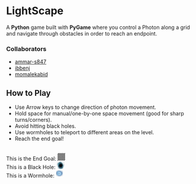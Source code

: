 # LightScape
A <b>Python</b> game built with <b>PyGame</b> where you control a Photon along a grid and navigate through obstacles in order to reach an endpoint.

### Collaborators
* <a href="https://github.com/ammar-s847">ammar-s847</a>
* <a href="https://github.com/ibbenj">ibbenj</a>
* <a href="https://github.com/momalekabid">momalekabid</a>

## How to Play
* Use Arrow keys to change direction of photon movement.
* Hold space for manual/one-by-one space movement (good for sharp turns/corners).
* Avoid hitting black holes.
* Use wormholes to teleport to different areas on the level.
* Reach the end goal!
<br>
This is the End Goal:
<img src="images/Finish.png">
<br>
This is a Black Hole:
<img src="images/Blackhole.png">
<br>
This is a Wormhole:
<img src="images/Wormhole.png">